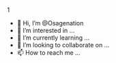 1
- 👋 Hi, I’m @Osagenation
- 👀 I’m interested in ...
- 🌱 I’m currently learning ...
- 💞️ I’m looking to collaborate on ...
- 📫 How to reach me ...

<!---
Osagenation/Osagenation is a ✨ special ✨ repository because its `README.md` (this file) appears on your GitHub profile.
You can click the Preview link to take a look at your changes.
--->
